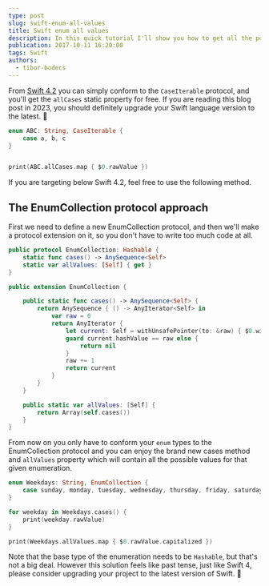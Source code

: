 ```yaml
---
type: post
slug: swift-enum-all-values
title: Swift enum all values
description: In this quick tutorial I'll show you how to get all the possible values for a Swift enum type with a generic solution written in Swift.
publication: 2017-10-11 16:20:00
tags: Swift
authors:
  - tibor-bodecs
---
```


From [Swift 4.2](https://forums.developer.apple.com/thread/4404) you can simply conform to the `CaseIterable` protocol, and you'll get the `allCases` static property for free. If you are reading this blog post in 2023, you should definitely upgrade your Swift language version to the latest. 🎉

```swift
enum ABC: String, CaseIterable {
    case a, b, c
}


print(ABC.allCases.map { $0.rawValue })
```

If you are targeting below Swift 4.2, feel free to use the following method.

## The EnumCollection protocol approach

First we need to define a new EnumCollection protocol, and then we'll make a protocol extension on it, so you don't have to write too much code at all.

```swift
public protocol EnumCollection: Hashable {
    static func cases() -> AnySequence<Self>
    static var allValues: [Self] { get }
}

public extension EnumCollection {

    public static func cases() -> AnySequence<Self> {
        return AnySequence { () -> AnyIterator<Self> in
            var raw = 0
            return AnyIterator {
                let current: Self = withUnsafePointer(to: &raw) { $0.withMemoryRebound(to: self, capacity: 1) { $0.pointee } }
                guard current.hashValue == raw else {
                    return nil
                }
                raw += 1
                return current
            }
        }
    }

    public static var allValues: [Self] {
        return Array(self.cases())
    }
}
```

From now on you only have to conform your `enum` types to the EnumCollection protocol and you can enjoy the brand new cases method and `allValues` property which will contain all the possible values for that given enumeration.

```swift
enum Weekdays: String, EnumCollection {
    case sunday, monday, tuesday, wednesday, thursday, friday, saturday
}

for weekday in Weekdays.cases() {
    print(weekday.rawValue)
}

print(Weekdays.allValues.map { $0.rawValue.capitalized })
```

Note that the base type of the enumeration needs to be `Hashable`, but that's not a big deal. However this solution feels like past tense, just like Swift 4, please consider upgrading your project to the latest version of Swift. 👋



